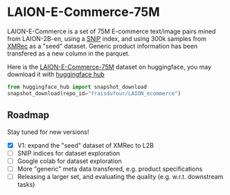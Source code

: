 # LAION-E-Commerce-75M

LAION-E-Commerce is a set of 75M E-commerce text/image pairs mined from LAION-2B-en, using a [SNIP](https://github.com/ryanwebster90/snip-dedup) index, and using 300k samples from [XMRec](https://xmrec.github.io/) as a "seed" dataset. Generic product information has been transfered as a new column in the parquet. 

Here is the [LAION-E-Commerce-75M](https://huggingface.co/datasets/fraisdufour/LAION_ecommerce) dataset on huggingface, you may download it with [huggingface hub](https://huggingface.co/docs/huggingface_hub/guides/download)
```python
from huggingface_hub import snapshot_download
snapshot_download(repo_id="fraisdufour/LAION_ecommerce")
```

## Roadmap

Stay tuned for new versions!
- [x] V1: expand the "seed" dataset of XMRec to L2B
- [ ] SNIP indices for dataset exploration
- [ ] Google colab for dataset exploration
- [ ] More "generic" meta data transfered, e.g. product specifications
- [ ] Releasing a larger set, and evaluating the quality (e.g. w.r.t. downstream tasks)
